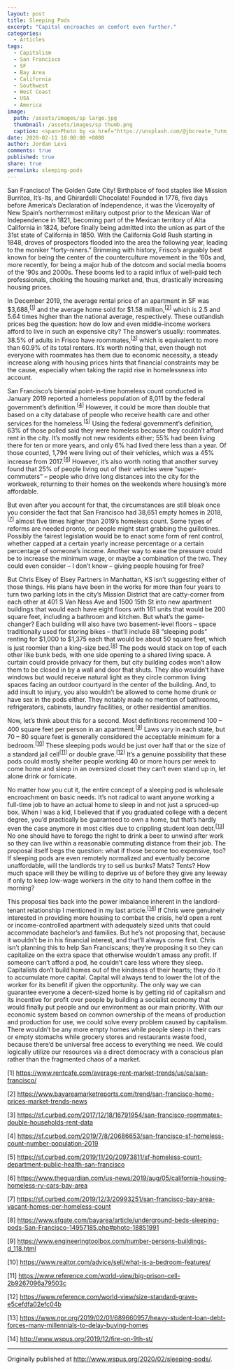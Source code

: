 ```yaml
---
layout: post
title: Sleeping Pods
excerpt: "Capital encroaches on comfort even further."
categories:
  - Articles
tags:
  - Capitalism
  - San Francisco
  - SF
  - Bay Area
  - California
  - Southwest
  - West Coast
  - USA
  - America
image: 
  path: /assets/images/sp large.jpg
  thumbnail: /assets/images/sp thumb.png
  caption: <span>Photo by <a href="https://unsplash.com/@jbcreate_?utm_source=unsplash&amp;utm_medium=referral&amp;utm_content=creditCopyText">Joseph Barrientos</a> on <a href="https://unsplash.com/?utm_source=unsplash&amp;utm_medium=referral&amp;utm_content=creditCopyText">Unsplash</a></span>
date: 2020-02-11 18:00:00 +0800
author: Jordan Levi
comments: true
published: true
share: true
permalink: sleeping-pods
---
```

San Francisco! The Golden Gate City! Birthplace of food staples like Mission Burritos, It’s-Its, and Ghirardelli Chocolate! Founded in 1776, five days before America’s Declaration of Independence, it was the Viceroyalty of New Spain’s northernmost military outpost prior to the Mexican War of Independence in 1821, becoming part of the Mexican territory of Alta California in 1824, before finally being admitted into the union as part of the 31st state of California in 1850. With the California Gold Rush starting in 1848, droves of prospectors flooded into the area the following year, leading to the moniker “forty-niners.” Brimming with history, Frisco’s arguably best known for being the center of the counterculture movement in the ’60s and, more recently, for being a major hub of the dotcom and social media booms of the ’90s and 2000s. These booms led to a rapid influx of well-paid tech professionals, choking the housing market and, thus, drastically increasing housing prices.

In December 2019, the average rental price of an apartment in SF was $3,688,<sup>[[1](https://www.rentcafe.com/average-rent-market-trends/us/ca/san-francisco/)]</sup> and the average home sold for $1.58 million,<sup>[[2](https://www.bayareamarketreports.com/trend/san-francisco-home-prices-market-trends-news)]</sup> which is 2.5 and 5.64 times higher than the national average, respectively. These outlandish prices beg the question: how do low and even middle-income workers afford to live in such an expensive city? The answer’s usually: roommates. 38.5% of adults in Frisco have roommates,<sup>[[3](https://sf.curbed.com/2017/12/18/16791954/san-francisco-roommates-double-households-rent-data)]</sup> which is equivalent to more than 60.9% of its total renters. It’s worth noting that, even though not everyone with roommates has them due to economic necessity, a steady increase along with housing prices hints that financial constraints may be the cause, especially when taking the rapid rise in homelessness into account.

San Francisco’s biennial point-in-time homeless count conducted in January 2019 reported a homeless population of 8,011 by the federal government’s definition.<sup>[[4](https://sf.curbed.com/2019/7/8/20686653/san-francisco-sf-homeless-count-number-population-2019)]</sup> However, it could be more than double that based on a city database of people who receive health care and other services for the homeless.<sup>[[5](https://sf.curbed.com/2019/11/20/20973811/sf-homeless-count-department-public-health-san-francisco)]</sup> Using the federal government’s definition, 63% of those polled said they were homeless because they couldn’t afford rent in the city. It’s mostly not new residents either; 55% had been living there for ten or more years, and only 6% had lived there less than a year. Of those counted, 1,794 were living out of their vehicles, which was a 45% increase from 2017.<sup>[[6](https://www.theguardian.com/us-news/2019/aug/05/california-housing-homeless-rv-cars-bay-area)]</sup> However, it’s also worth noting that another survey found that 25% of people living out of their vehicles were “super-commuters” – people who drive long distances into the city for the workweek, returning to their homes on the weekends where housing’s more affordable.

But even after you account for that, the circumstances are still bleak once you consider the fact that San Francisco had 38,651 empty homes in 2018,<sup>[[7](https://sf.curbed.com/2019/12/3/20993251/san-francisco-bay-area-vacant-homes-per-homeless-count)]</sup> almost five times higher than 2019’s homeless count. Some types of reforms are needed pronto, or people might start grabbing the guillotines. Possibly the fairest legislation would be to enact some form of rent control, whether capped at a certain yearly increase percentage or a certain percentage of someone’s income. Another way to ease the pressure could be to increase the minimum wage, or maybe a combination of the two. They could even consider – I don’t know – giving people housing for free?

But Chris Elsey of Elsey Partners in Manhattan, KS isn’t suggesting either of those things. His plans have been in the works for more than four years to turn two parking lots in the city’s Mission District that are catty-corner from each other at 401 S Van Ness Ave and 1500 15th St into new apartment buildings that would each have eight floors with 161 units that would be 200 square feet, including a bathroom and kitchen. But what’s the game-changer? Each building will also have two basement-level floors – space traditionally used for storing bikes – that’ll include 88 “sleeping pods” renting for $1,000 to $1,375 each that would be about 50 square feet, which is just roomier than a king-size bed.<sup>[[8](https://www.sfgate.com/bayarea/article/underground-beds-sleeping-pods-San-Francisco-14957185.php#photo-18851991)]</sup> The pods would stack on top of each other like bunk beds, with one side opening to a shared living space. A curtain could provide privacy for them, but city building codes won’t allow them to be closed in by a wall and door that shuts. They also wouldn’t have windows but would receive natural light as they circle common living spaces facing an outdoor courtyard in the center of the building. And, to add insult to injury, you also wouldn’t be allowed to come home drunk or have sex in the pods either. They notably made no mention of bathrooms, refrigerators, cabinets, laundry facilities, or other residential amenities.

Now, let’s think about this for a second. Most definitions recommend 100 – 400 square feet per person in an apartment.<sup>[[9](https://www.engineeringtoolbox.com/number-persons-buildings-d_118.html)]</sup> Laws vary in each state, but 70 – 80 square feet is generally considered the acceptable minimum for a bedroom.<sup>[[10](https://www.realtor.com/advice/sell/what-is-a-bedroom-features/)]</sup> These sleeping pods would be just over half that or the size of a standard jail cell<sup>[[11](https://www.reference.com/world-view/big-prison-cell-2b9267096a79503c)]</sup> or double grave.<sup>[[12](https://www.reference.com/world-view/size-standard-grave-e5cefdfa02efc04b)]</sup> It’s a genuine possibility that these pods could mostly shelter people working 40 or more hours per week to come home and sleep in an oversized closet they can’t even stand up in, let alone drink or fornicate.

No matter how you cut it, the entire concept of a sleeping pod is wholesale encroachment on basic needs. It’s not radical to want anyone working a full-time job to have an actual home to sleep in and not just a spruced-up box. When I was a kid, I believed that if you graduated college with a decent degree, you’d practically be guaranteed to own a home, but that’s hardly even the case anymore in most cities due to crippling student loan debt.<sup>[[13](https://www.npr.org/2019/02/01/689660957/heavy-student-loan-debt-forces-many-millennials-to-delay-buying-homes)]</sup> No one should have to forego the right to drink a beer to unwind after work so they can live within a reasonable commuting distance from their job. The proposal itself begs the question: what if those become too expensive, too? If sleeping pods are even remotely normalized and eventually become unaffordable, will the landlords try to sell us bunks? Mats? Tents? How much space will they be willing to deprive us of before they give any leeway if only to keep low-wage workers in the city to hand them coffee in the morning?

This proposal ties back into the power imbalance inherent in the landlord-tenant relationship I mentioned in my last article.<sup>[[14](http://www.wspus.org/2019/12/fire-on-9th-st/)]</sup> If Chris were genuinely interested in providing more housing to combat the crisis, he’d open a rent or income-controlled apartment with adequately sized units that could accommodate bachelor’s and families. But he’s not proposing that, because it wouldn’t be in his financial interest, and that’ll always come first. Chris isn’t planning this to help San Franciscans; they’re proposing it so they can capitalize on the extra space that otherwise wouldn’t amass any profit. If someone can’t afford a pod, he couldn’t care less where they sleep. Capitalists don’t build homes out of the kindness of their hearts; they do it to accumulate more capital. Capital will always tend to lower the lot of the worker for its benefit if given the opportunity. The only way we can guarantee everyone a decent-sized home is by getting rid of capitalism and its incentive for profit over people by building a socialist economy that would finally put people and our environment as our main priority. With our economic system based on common ownership of the means of production and production for use, we could solve every problem caused by capitalism. There wouldn’t be any more empty homes while people sleep in their cars or empty stomachs while grocery stores and restaurants waste food, because there’d be universal free access to everything we need. We could logically utilize our resources via a direct democracy with a conscious plan rather than the fragmented chaos of a market.

[1] <a href="url">https://www.rentcafe.com/average-rent-market-trends/us/ca/san-francisco/</a>

[2] <a href="url">https://www.bayareamarketreports.com/trend/san-francisco-home-prices-market-trends-news</a>

[3] <a href="url">https://sf.curbed.com/2017/12/18/16791954/san-francisco-roommates-double-households-rent-data</a>

[4] <a href="url">https://sf.curbed.com/2019/7/8/20686653/san-francisco-sf-homeless-count-number-population-2019</a>

[5] <a href="url">https://sf.curbed.com/2019/11/20/20973811/sf-homeless-count-department-public-health-san-francisco</a>

[6] <a href="url">https://www.theguardian.com/us-news/2019/aug/05/california-housing-homeless-rv-cars-bay-area</a>

[7] <a href="url">https://sf.curbed.com/2019/12/3/20993251/san-francisco-bay-area-vacant-homes-per-homeless-count</a>

[8] <a href="url">https://www.sfgate.com/bayarea/article/underground-beds-sleeping-pods-San-Francisco-14957185.php#photo-18851991</a>

[9] <a href="url">https://www.engineeringtoolbox.com/number-persons-buildings-d_118.html</a>

[10] <a href="url">https://www.realtor.com/advice/sell/what-is-a-bedroom-features/</a>

[11] <a href="url">https://www.reference.com/world-view/big-prison-cell-2b9267096a79503c</a>

[12] <a href="url">https://www.reference.com/world-view/size-standard-grave-e5cefdfa02efc04b</a>

[13] <a href="url">https://www.npr.org/2019/02/01/689660957/heavy-student-loan-debt-forces-many-millennials-to-delay-buying-homes</a>

[14] <a href="url">http://www.wspus.org/2019/12/fire-on-9th-st/</a>

<hr>

Originally published at <a href="url">http://www.wspus.org/2020/02/sleeping-pods/</a>.
